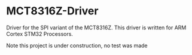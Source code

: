 # MCT8316Z-Driver
Driver for the SPI variant of the MCT8316Z.
This driver is written for ARM Cortex STM32 Processors.


Note this project is under construction, no test was made
